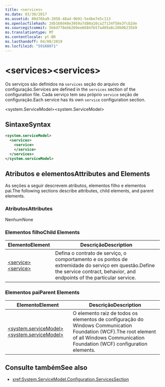```yaml
---
title: <services>
ms.date: 03/30/2017
ms.assetid: 80d76ba9-2058-48ad-9b91-5e4be7e5c113
ms.openlocfilehash: 2db168d48e3959a7d80a10ca27134f58e3fcb2de
ms.sourcegitcommit: 5b6d778ebb269ee6684fb57ad69a8c28b06235b9
ms.translationtype: MT
ms.contentlocale: pt-BR
ms.lasthandoff: 04/08/2019
ms.locfileid: "59168071"
---
```

# <a name="services"></a><span data-ttu-id="f67b9-101">\<services></span><span class="sxs-lookup"><span data-stu-id="f67b9-101">\<services></span></span>
<span data-ttu-id="f67b9-102">Os serviços são definidos na `services` seção do arquivo de configuração.</span><span class="sxs-lookup"><span data-stu-id="f67b9-102">Services are defined in the `services` section of the configuration file.</span></span> <span data-ttu-id="f67b9-103">Cada serviço tem seu próprio `service` seção de configuração.</span><span class="sxs-lookup"><span data-stu-id="f67b9-103">Each service has its own `service` configuration section.</span></span>  
  
 <span data-ttu-id="f67b9-104">\<system.ServiceModel></span><span class="sxs-lookup"><span data-stu-id="f67b9-104">\<system.ServiceModel></span></span>  
  
## <a name="syntax"></a><span data-ttu-id="f67b9-105">Sintaxe</span><span class="sxs-lookup"><span data-stu-id="f67b9-105">Syntax</span></span>  
  
```xml  
<system.serviceModel>
  <services>
    <service>
    </service>
  </services>
</system.serviceModel>
```  
  
## <a name="attributes-and-elements"></a><span data-ttu-id="f67b9-106">Atributos e elementos</span><span class="sxs-lookup"><span data-stu-id="f67b9-106">Attributes and Elements</span></span>  
 <span data-ttu-id="f67b9-107">As seções a seguir descrevem atributos, elementos filho e elementos pai.</span><span class="sxs-lookup"><span data-stu-id="f67b9-107">The following sections describe attributes, child elements, and parent elements.</span></span>  
  
### <a name="attributes"></a><span data-ttu-id="f67b9-108">Atributos</span><span class="sxs-lookup"><span data-stu-id="f67b9-108">Attributes</span></span>  
 <span data-ttu-id="f67b9-109">Nenhum</span><span class="sxs-lookup"><span data-stu-id="f67b9-109">None</span></span>  
  
### <a name="child-elements"></a><span data-ttu-id="f67b9-110">Elementos filho</span><span class="sxs-lookup"><span data-stu-id="f67b9-110">Child Elements</span></span>  
  
|<span data-ttu-id="f67b9-111">Elemento</span><span class="sxs-lookup"><span data-stu-id="f67b9-111">Element</span></span>|<span data-ttu-id="f67b9-112">Descrição</span><span class="sxs-lookup"><span data-stu-id="f67b9-112">Description</span></span>|  
|-------------|-----------------|  
|[<span data-ttu-id="f67b9-113">\<service></span><span class="sxs-lookup"><span data-stu-id="f67b9-113">\<service></span></span>](../../../../../docs/framework/configure-apps/file-schema/wcf/service.md)|<span data-ttu-id="f67b9-114">Defina o contrato de serviço, o comportamento e os pontos de extremidade do serviço em questão.</span><span class="sxs-lookup"><span data-stu-id="f67b9-114">Define the service contract, behavior, and endpoints of the particular service.</span></span>|  
  
### <a name="parent-elements"></a><span data-ttu-id="f67b9-115">Elementos pai</span><span class="sxs-lookup"><span data-stu-id="f67b9-115">Parent Elements</span></span>  
  
|<span data-ttu-id="f67b9-116">Elemento</span><span class="sxs-lookup"><span data-stu-id="f67b9-116">Element</span></span>|<span data-ttu-id="f67b9-117">Descrição</span><span class="sxs-lookup"><span data-stu-id="f67b9-117">Description</span></span>|  
|-------------|-----------------|  
|[<span data-ttu-id="f67b9-118">\<system.serviceModel></span><span class="sxs-lookup"><span data-stu-id="f67b9-118">\<system.serviceModel></span></span>](../../../../../docs/framework/configure-apps/file-schema/wcf/system-servicemodel.md)|<span data-ttu-id="f67b9-119">O elemento raiz de todos os elementos de configuração do Windows Communication Foundation (WCF).</span><span class="sxs-lookup"><span data-stu-id="f67b9-119">The root element of all Windows Communication Foundation (WCF) configuration elements.</span></span>|  
  
## <a name="see-also"></a><span data-ttu-id="f67b9-120">Consulte também</span><span class="sxs-lookup"><span data-stu-id="f67b9-120">See also</span></span>

- <xref:System.ServiceModel.Configuration.ServicesSection>
